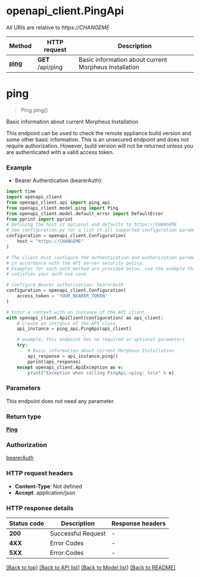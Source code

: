 # openapi_client.PingApi

All URIs are relative to *https://CHANGEME*

Method | HTTP request | Description
------------- | ------------- | -------------
[**ping**](PingApi.md#ping) | **GET** /api/ping | Basic information about current Morpheus Installation


# **ping**
> Ping ping()

Basic information about current Morpheus Installation

This endpoint can be used to check the remote appliance build version and some other basic information.  This is an unsecured endpoint and does not require authorization. However, build version will not be returned unless you are authenticated with a valid access token. 

### Example

* Bearer Authentication (bearerAuth):

```python
import time
import openapi_client
from openapi_client.api import ping_api
from openapi_client.model.ping import Ping
from openapi_client.model.default_error import DefaultError
from pprint import pprint
# Defining the host is optional and defaults to https://CHANGEME
# See configuration.py for a list of all supported configuration parameters.
configuration = openapi_client.Configuration(
    host = "https://CHANGEME"
)

# The client must configure the authentication and authorization parameters
# in accordance with the API server security policy.
# Examples for each auth method are provided below, use the example that
# satisfies your auth use case.

# Configure Bearer authorization: bearerAuth
configuration = openapi_client.Configuration(
    access_token = 'YOUR_BEARER_TOKEN'
)

# Enter a context with an instance of the API client
with openapi_client.ApiClient(configuration) as api_client:
    # Create an instance of the API class
    api_instance = ping_api.PingApi(api_client)

    # example, this endpoint has no required or optional parameters
    try:
        # Basic information about current Morpheus Installation
        api_response = api_instance.ping()
        pprint(api_response)
    except openapi_client.ApiException as e:
        print("Exception when calling PingApi->ping: %s\n" % e)
```


### Parameters
This endpoint does not need any parameter.

### Return type

[**Ping**](Ping.md)

### Authorization

[bearerAuth](../README.md#bearerAuth)

### HTTP request headers

 - **Content-Type**: Not defined
 - **Accept**: application/json


### HTTP response details

| Status code | Description | Response headers |
|-------------|-------------|------------------|
**200** | Successful Request |  -  |
**4XX** | Error Codes |  -  |
**5XX** | Error Codes |  -  |

[[Back to top]](#) [[Back to API list]](../README.md#documentation-for-api-endpoints) [[Back to Model list]](../README.md#documentation-for-models) [[Back to README]](../README.md)

